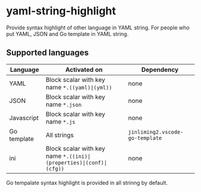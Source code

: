 # yaml-string-highlight

Provide syntax highlight of other language in YAML string. For people who put YAML, JSON and Go template in YAML string.

## Supported languages

Language|Activated on|Dependency
---|---|---
YAML|Block scalar with key name `*.((yaml)\|(yml))`|none
JSON|Block scalar with key name `*.json`|none
Javascript|Block scalar with key name `*.js`|none
Go template|All strings|`jinliming2.vscode-go-template`
ini|Block scalar with key name `*.((ini)\|(properties)\|(conf)\|(cfg))`|none

Go tempalate syntax highlight is provided in all strinng by default.
